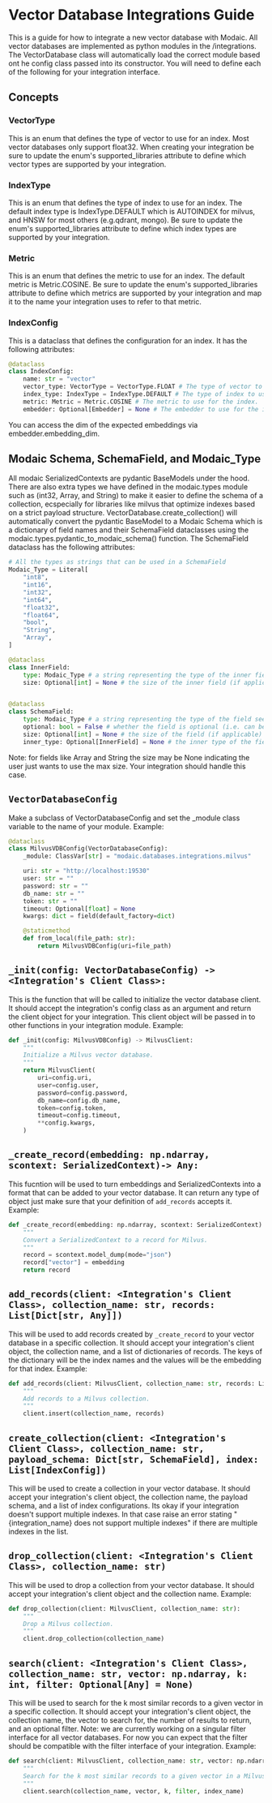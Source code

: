 # Vector Database Integrations Guide
This is a guide for how to integrate a new vector database with Modaic. All vector databases are implemented as python modules in the /integrations. The VectorDatabase class will automatically load the correct module based ont he config class passed into its constructor. You will need to define each of the following for your integration interface.
## Concepts

### VectorType
This is an enum that defines the type of vector to use for an index. Most vector databases only support float32. When creating your integration be sure to update the enum's supported_libraries attribute to define which vector types are supported by your integration.

### IndexType
This is an enum that defines the type of index to use for an index. The default index type is IndexType.DEFAULT which is AUTOINDEX for milvus, and HNSW for most others (e.g.qdrant, mongo). Be sure to update the enum's supported_libraries attribute to define which index types are supported by your integration.

### Metric
This is an enum that defines the metric to use for an index. The default metric is Metric.COSINE. Be sure to update the enum's supported_libraries attribute to define which metrics are supported by your integration and map it to the name your integration uses to refer to that metric.

### IndexConfig
This is a dataclass that defines the configuration for an index. It has the following attributes:
```python
@dataclass
class IndexConfig:
    name: str = "vector"
    vector_type: VectorType = VectorType.FLOAT # The type of vector to use for the index.
    index_type: IndexType = IndexType.DEFAULT # The type of index to use for the index.
    metric: Metric = Metric.COSINE # The metric to use for the index.
    embedder: Optional[Embedder] = None # The embedder to use for the index. If not provided, will use the VectorDatabase's embedder.
```
You can access the dim of the expected embeddings via embedder.embedding_dim.

## Modaic Schema, SchemaField, and Modaic_Type
All modaic SerializedContexts are pydantic BaseModels under the hood. There are also extra types we have defined in the modaic.types module such as (int32, Array, and String) to make it easier to define the schema of a collection, ecspecially for libraries like milvus that optimize indexes based on a strict payload structure. VectorDatabase.create_collection() will automatically convert the pydantic BaseModel to a Modaic Schema which is a dictionary of field names and their SchemaField dataclasses using the modaic.types.pydantic_to_modaic_schema() function. The SchemaField dataclass has the following attributes:
```python
# All the types as strings that can be used in a SchemaField
Modaic_Type = Literal[
    "int8",
    "int16",
    "int32",
    "int64",
    "float32",
    "float64",
    "bool",
    "String",
    "Array",
]

@dataclass
class InnerField:
    type: Modaic_Type # a string representing the type of the inner field see Modaic_Type above
    size: Optional[int] = None # the size of the inner field (if applicable) (e.g. String[100])


@dataclass
class SchemaField:
    type: Modaic_Type # a string representing the type of the field see Modaic_Type above
    optional: bool = False # whether the field is optional (i.e. can be None)
    size: Optional[int] = None # the size of the field (if applicable) (e.g. Array[int,100] or String[100])
    inner_type: Optional[InnerField] = None # the inner type of the field (if applicable) (e.g. for Array[String, 100] the inner_type would be String)
```
Note: for fields like Array and String the size may be None indicating the user just wants to use the max size. Your integration should handle this case.




## `VectorDatabaseConfig`
Make a subclass of VectorDatabaseConfig and set the _module class variable to the name of your module.
Example:
```python
@dataclass
class MilvusVDBConfig(VectorDatabaseConfig):
    _module: ClassVar[str] = "modaic.databases.integrations.milvus"

    uri: str = "http://localhost:19530"
    user: str = ""
    password: str = ""
    db_name: str = ""
    token: str = ""
    timeout: Optional[float] = None
    kwargs: dict = field(default_factory=dict)

    @staticmethod
    def from_local(file_path: str):
        return MilvusVDBConfig(uri=file_path)
```

## `_init(config: VectorDatabaseConfig) -> <Integration's Client Class>:`
This is the function that will be called to initialize the vector database client. It should accept the integration's config class as an argument and return the client object for your integration. This client object will be passed in to other functions in your integration module.
Example:
```python
def _init(config: MilvusVDBConfig) -> MilvusClient:
    """
    Initialize a Milvus vector database.
    """
    return MilvusClient(
        uri=config.uri,
        user=config.user,
        password=config.password,
        db_name=config.db_name,
        token=config.token,
        timeout=config.timeout,
        **config.kwargs,
    )
```

## `_create_record(embedding: np.ndarray, scontext: SerializedContext)-> Any:`
This fucntion will be used to turn embeddings and SerializedContexts into a format that can be added to your vector database. It can return any type of object just make sure that your definition of `add_records` accepts it.
Example:
```python
def _create_record(embedding: np.ndarray, scontext: SerializedContext) -> Any:
    """
    Convert a SerializedContext to a record for Milvus.
    """
    record = scontext.model_dump(mode="json")
    record["vector"] = embedding
    return record
```

## `add_records(client: <Integration's Client Class>, collection_name: str, records: List[Dict[str, Any]])`
This will be used to add records created by `_create_record` to your vector database in a specific collection. It should accept your integration's client object, the collection name, and a list of dictionaries of records. The keys of the dictionary will be the index names and the values will be the embedding for that index.
Example:
```python
def add_records(client: MilvusClient, collection_name: str, records: List[Any]):
    """
    Add records to a Milvus collection.
    """
    client.insert(collection_name, records)
```

## `create_collection(client: <Integration's Client Class>, collection_name: str, payload_schema: Dict[str, SchemaField], index: List[IndexConfig])`
This will be used to create a collection in your vector database. It should accept your integration's client object, the collection name, the payload schema, and a list of index configurations.
Its okay if your integration doesn't support multiple indexes. In that case raise an error stating "{integration_name} does not support multiple indexes" if there are multiple indexes in the list.


## `drop_collection(client: <Integration's Client Class>, collection_name: str)`
This will be used to drop a collection from your vector database. It should accept your integration's client object and the collection name.
Example:
```python
def drop_collection(client: MilvusClient, collection_name: str):
    """
    Drop a Milvus collection.
    """
    client.drop_collection(collection_name)
```

## `search(client: <Integration's Client Class>, collection_name: str, vector: np.ndarray, k: int, filter: Optional[Any] = None)`
This will be used to search for the k most similar records to a given vector in a specific collection. It should accept your integration's client object, the collection name, the vector to search for, the number of results to return, and an optional filter.
Note: we are currently working on a singular filter interface for all vector databases. For now you can expect that the filter should be compatible with the filter interface of your integration.
Example:
```python
def search(client: MilvusClient, collection_name: str, vector: np.ndarray, k: int, filter: Optional[str] = None, index_name: Optional[str] = None):
    """
    Search for the k most similar records to a given vector in a Milvus collection.
    """
    client.search(collection_name, vector, k, filter, index_name)
```
